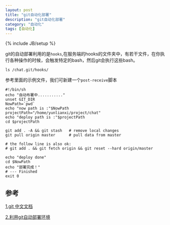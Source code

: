 ```yaml
---
layout: post
title: "git自动化部署"
description: "git自动化部署"
category: "自动化"
tags: [自动化]
---
```

{% include JB/setup %}

<p>git的自动部署利用的是<code>hooks</code>,在服务端的hooks的文件夹中，有若干文件，在你执行各种操作的时候，会触发特定的bash，然后git会执行这些bash。</p>

<pre><code>ls /chat.git/hooks/
</code></pre>

<p>参考里面的示例文件，我们可新建一个<code>post-receive</code>脚本</p>

<pre><code>#!/bin/sh
echo "自动布署中..........."
unset GIT_DIR
NowPath=`pwd`
echo "now path is :"$NowPath
projectPath="/home/yunlianxi/project/chat"
echo "deploy path is :"$projectPath
cd $projectPath

git add . -A &amp;&amp; git stash   # remove local changes
git pull origin master      # pull data from master

# the follow line is also ok:
# git add . &amp;&amp; git fetch origin &amp;&amp; git reset --hard origin/master

echo "deploy done"
cd $NowPath
echo "部署完成！"    
# --- Finished
exit 0  
</code></pre>

<h2>参考</h2>

<p><a href="http://git-scm.com/book/zh/v1/???-Git-Git??">1.git 中文文档</a></p>

<p><a href="http://argcv.com/articles/2078.c">2.利用git自动部署环境</a></p>
